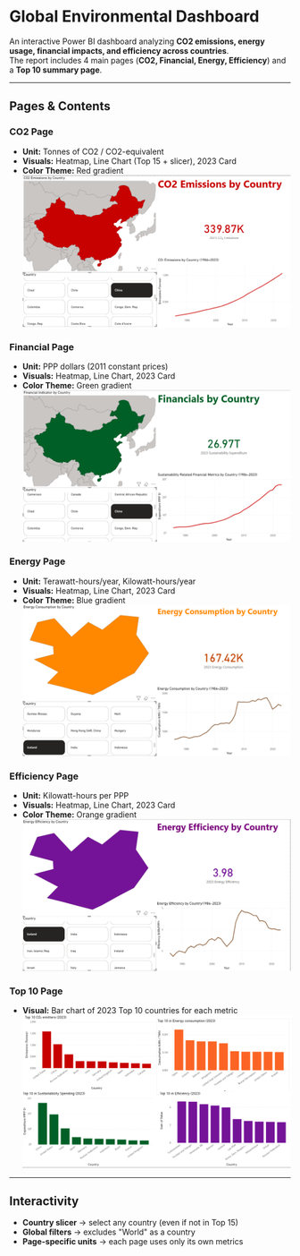 # Global Environmental Dashboard  

An interactive Power BI dashboard analyzing **CO2 emissions, energy usage, financial impacts, and efficiency across countries**.  
The report includes 4 main pages (**CO2, Financial, Energy, Efficiency**) and a **Top 10 summary page**.

---

## Pages & Contents  

### CO2 Page  
- **Unit:** Tonnes of CO2 / CO2-equivalent  
- **Visuals:** Heatmap, Line Chart (Top 15 + slicer), 2023 Card  
- **Color Theme:** Red gradient  
![CO2 Page](./Screenshots/co2.PNG)

### Financial Page  
- **Unit:** PPP dollars (2011 constant prices)  
- **Visuals:** Heatmap, Line Chart, 2023 Card  
- **Color Theme:** Green gradient  
![Financial Page](./Screenshots/finance.PNG)

### Energy Page  
- **Unit:** Terawatt-hours/year, Kilowatt-hours/year  
- **Visuals:** Heatmap, Line Chart, 2023 Card  
- **Color Theme:** Blue gradient  
![Energy Page](./Screenshots/energy.PNG)

### Efficiency Page  
- **Unit:** Kilowatt-hours per PPP  
- **Visuals:** Heatmap, Line Chart, 2023 Card  
- **Color Theme:** Orange gradient  
![Efficiency Page](./Screenshots/efficiency.PNG)

### Top 10 Page  
- **Visual:** Bar chart of 2023 Top 10 countries for each metric  
![Top 10 Page](./Screenshots/top10.PNG)

---

## Interactivity  

- **Country slicer** → select any country (even if not in Top 15)  
- **Global filters** → excludes "World" as a country  
- **Page-specific units** → each page uses only its own metrics  
